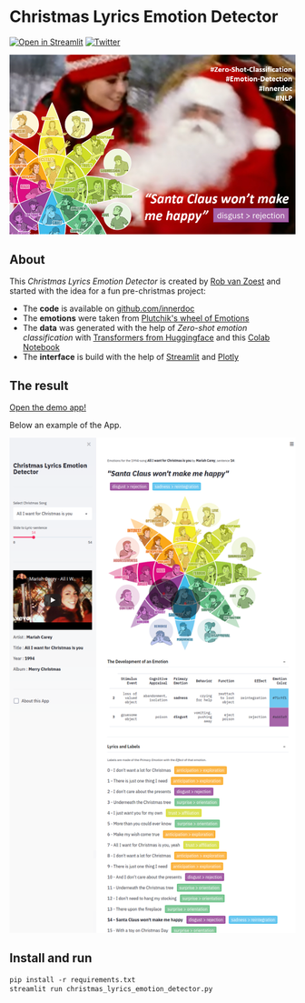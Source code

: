 # Christmas Lyrics Emotion Detector

[![Open in Streamlit](https://static.streamlit.io/badges/streamlit_badge_black_white.svg)](https://www.innerdoc.com/christmas-lyrics-emotions-demo/) [![Twitter](https://img.shields.io/twitter/url/https/twitter.com/cloudposse.svg?style=social&label=Follow%20%40innerdoc)](https://twitter.com/innerdoc_nlp)


![alt text](christmas-lyrics-emotion-detector-post.png)


## About
This *Christmas Lyrics Emotion Detector* is created by [Rob van Zoest](https://www.linkedin.com/in/robvanzoest/) and started with the idea for a fun pre-christmas project: 
- The **code** is available on [github.com/innerdoc](https://github.com/innerdoc/christmas-lyrics-emotion-detector)
- The **emotions** were taken from [Plutchik's wheel of Emotions](https://en.wikipedia.org/wiki/Robert_Plutchik)
- The **data** was generated with the help of *Zero-shot emotion classification* with [Transformers from Huggingface](https://joeddav.github.io/blog/2020/05/29/ZSL.html)
and this [Colab Notebook](https://colab.research.google.com/drive/1gcJq-6YXGca7i_8XUfq9z08MU_EWlkSd)
- The **interface** is build with the help of [Streamlit](https://www.streamlit.io/) and [Plotly](https://plotly.com/python/)


## The result
[Open the demo app!](https://www.innerdoc.com/christmas-lyrics-emotions-demo/)

Below an example of the App.

![alt text](christmas-lyrics-emotion-detector-streamlit.png "An example view of the Christmas Lyrics Emotions Detector App")


## Install and run
```
pip install -r requirements.txt
streamlit run christmas_lyrics_emotion_detector.py
```
